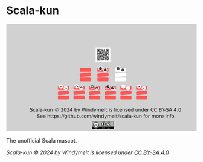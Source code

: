 # Scala-kun

![Scala-kun image](/scalakun.png)

The unofficial Scala mascot.

_Scala-kun © 2024 by Windymelt is licensed under [CC BY-SA 4.0](https://creativecommons.org/licenses/by-sa/4.0/deed.ja)_